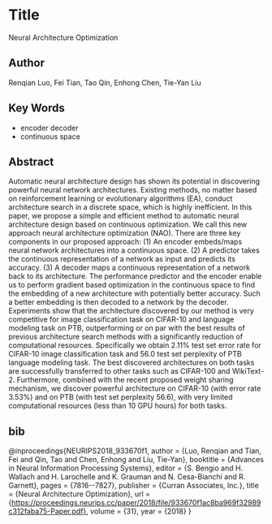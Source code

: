 # Title
Neural Architecture Optimization

## Author
Renqian Luo, Fei Tian, Tao Qin, Enhong Chen, Tie-Yan Liu

## Key Words
- encoder decoder
- continuous space

## Abstract
Automatic neural architecture design has shown its potential in discovering powerful neural network architectures. Existing methods, no matter based on reinforcement learning or evolutionary algorithms (EA), conduct architecture search in a discrete space, which is highly inefficient. In this paper, we propose a simple and efficient method to automatic neural architecture design based on continuous optimization. We call this new approach neural architecture optimization (NAO). There are three key components in our proposed approach: (1) An encoder embeds/maps neural network architectures into a continuous space. (2) A predictor takes the continuous representation of a network as input and predicts its accuracy. (3) A decoder maps a continuous representation of a network back to its architecture. The performance predictor and the encoder enable us to perform gradient based optimization in the continuous space to find the embedding of a new architecture with potentially better accuracy. Such a better embedding is then decoded to a network by the decoder. Experiments show that the architecture discovered by our method is very competitive for image classification task on CIFAR-10 and language modeling task on PTB, outperforming or on par with the best results of previous architecture search methods with a significantly reduction of computational resources. Specifically we obtain 2.11% test set error rate for CIFAR-10 image classification task and 56.0 test set perplexity of PTB language modeling task. The best discovered architectures on both tasks are successfully transferred to other tasks such as CIFAR-100 and WikiText-2. Furthermore, combined with the recent proposed weight sharing mechanism, we discover powerful architecture on CIFAR-10 (with error rate 3.53%) and on PTB (with test set perplexity 56.6), with very limited computational resources (less than 10 GPU hours) for both tasks.

## bib
@inproceedings{NEURIPS2018_933670f1,
 author = {Luo, Renqian and Tian, Fei and Qin, Tao and Chen, Enhong and Liu, Tie-Yan},
 booktitle = {Advances in Neural Information Processing Systems},
 editor = {S. Bengio and H. Wallach and H. Larochelle and K. Grauman and N. Cesa-Bianchi and R. Garnett},
 pages = {7816--7827},
 publisher = {Curran Associates, Inc.},
 title = {Neural Architecture Optimization},
 url = {https://proceedings.neurips.cc/paper/2018/file/933670f1ac8ba969f32989c312faba75-Paper.pdf},
 volume = {31},
 year = {2018}
}


